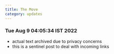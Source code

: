 ```yaml
---
title: The Move
category: updates
---
```


### Tue Aug  9 04:05:34 IST 2022

 - actual text archived due to privacy concerns
 - this is a sentinel post to deal with incoming links
